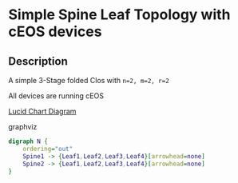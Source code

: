 # Simple Spine Leaf Topology with cEOS devices

## Description

A simple 3-Stage folded Clos with `n=2, m=2, r=2`

All devices are running cEOS

[Lucid Chart Diagram](https://lucid.app/lucidchart/1de2a0f8-320f-4f69-bb09-9a213a4995e5/edit?invitationId=inv_465ef07e-1b24-41a4-befe-8a53ac5e2a7c)


graphviz

```dot
digraph N {
    ordering="out"
    Spine1 -> {Leaf1,Leaf2,Leaf3,Leaf4}[arrowhead=none]
    Spine2 -> {Leaf1,Leaf2,Leaf3,Leaf4}[arrowhead=none]
}
```